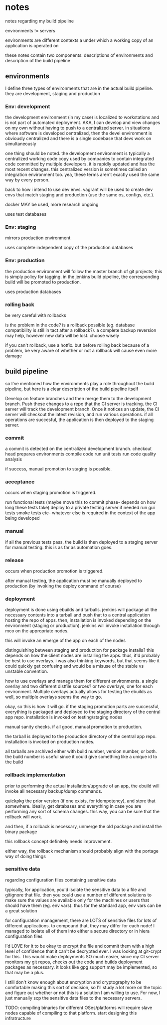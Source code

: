 # notes

notes regarding my build pipeline

environments != servers

environments are different contexts a under which a working copy of an
application is operated on

these notes contain two components: descriptions of environments and description
of the build pipeline

## environments

I define three types of environments that are in the actual build pipeline. they
are development, staging and production

### Env: development

the development environment (in my case) is localized to workstations and is not part of
automated deployment. AKA, I can develop and view changes on my own without
having to push to a centralized server. in situations where software is
developed centralized, then the devel environment is obviously centralized and
there is a single codebase that devs work on simultaneously

one thing should be noted. the development environment is typically a
centralized working code copy used by companies to contain integrated code
committed by multiple developers. it is rapidly updated and has the most recent
changes. this centralized version is sometimes called an integration environment
too. yea, these terms aren't exactly used the same way by every person.

back to how i intend to use dev envs. vagrant will be used to create dev envs
that match staging and production (use the same os, configs, etc.).

docker MAY be used, more research ongoing

uses test databases

### Env: staging

mirrors production environment

uses complete independent copy of the production databases

### Env: production

the production environment will follow the master branch of git projects; this
is simply policy for tagging. in the jenkins build pipeline, the corresponding
build will be promoted to production.

uses production databases

### rolling back

be very careful with rollbacks

is the problem in the code? is a rollback possible (eg. database compatibility
is still in tact after a rollback?). a complete backup reversion may help,
however new data will be lost. choose wisely

if you can't rollback, use a hotfix. but before rolling back because of a
problem, be very aware of whether or not a rollback will cause even more
damage

## build pipeline

so I've mentioned how the environments play a role throughout the build
pipeline, but here is a clear description of the build pipeline itself

Develop on feature branches and then merge them to the development branch. Push
these changes to a repo that the CI server is tracking. the CI server will track
the development branch. Once it notices an update, the CI server will checkout
the latest revision, and run various operations. if all operations are
succesful, the application is then deployed to the staging server.

### commit

a commit is detected on the centralized development branch.
checkout head
prepares environments
compile code
run unit tests
run code quality analysis

if success, manual promotion to staging is possible.

### acceptance

occurs when staging promotion is triggered.

run functional tests (maybe move this to commit phase- depends on how long these
tests take)
deploy to a private testing server if needed
run gui tests
smoke tests
etc- whatever else is required in the context of the app being developed

### manual

if all the previous tests pass, the build is then deployed to a staging server
for manual testing. this is as far as automation goes.

### release

occurs when production promotion is triggered.

after manual testing, the application must be manually deployed to production
(by invoking the deploy command of course)

### deployment

deployment is done using ebuilds and tarballs. jenkins will package all the
necessary contents into a tarball and push that to a central application hosting
the repo of apps. then, installation is invoked depending on the environment
(staging or production). jenkins will invoke installation through mco on the
appropriate nodes.

this will invoke an emerge of the app on each of the nodes

distinguishing between staging and production for package installs? this depends
on how the client nodes are installing the apps. thus, it'd probably be best to
use overlays. i was also thinking keywords, but that seems like it could quickly
get confusing and would be a misuse of the stable vs unstable convention.

how to use overlays and manage them for different environments. a single overlay
and two different distfile sources? or two overlays, one for each environment.
Multiple overlays actually allows for testing the ebuilds as well, so multiple
overlays seems the way to go.

okay, so this is how it will go. if the staging promotion parts are successful,
everything is packaged and deployed to the staging directory of the central app
repo. installation is invoked on testing/staging nodes

manual sanity checks. if all good, manual promotion to production.

the tarball is deployed to the production directory of the central app repo.
installation is invoked on production nodes.

all tarballs are archived either with build number, version number, or both. the
build number is useful since it could give something like a unique id to the
build

### rollback implementation

prior to performing the actual installation/upgrade of an app, the ebuild will
invoke all necessary backup/dump commands.

quickpkg the prior version (if one exists, for idempotency), and store that
somewhere. ideally, get databases and everything in case you are performing any
sort of schema changes. this way, you can be sure that the rollback will work.

and then, if a rollback is necessary, unmerge the old package and install the
binary package

this rollback concept definitely needs improvement.

either way, the rollback mechanism should probably align with the portage way of
doing things

### sensitive data

regarding configuration files containing sensitive data

typically, for application, you'd isolate the sensitive data to a file and
gitignore that file. then you could use a number of different solutions to make
sure the values are available only for the machines or users that should have
them (eg. env vars). thus for the standard app, env vars can be a great solution

for configuration management, there are LOTS of sensitive files for lots of
different applications. to compound that, they may differ for each node!  I
managed to isolate all of them into either a secure directory or in hiera
configuration files

I'd LOVE for it to be okay to encrypt the file and commit them with a high level
of confidence that it can't be decrypted ever. I was looking at git-crypt for
this. This would make deployments SO much easier, since my CI server monitors my
git repos, checks out the code and builds deployment packages as necessary. it
looks like gpg support may be implemented, so that may be a plus.

I still don't know enough about encryption and cryptography to be comfortable
making this sort of decision, so I'll study a lot more on the topic and figure
out whether or not this is a solution I am willing to use. For now, I just
manually scp the sensitive data files to the necessary servers.

TODO: compiling binaries for different OSes/platforms will require slave nodes
capable of compiling to that platform. start designing this infratructure

